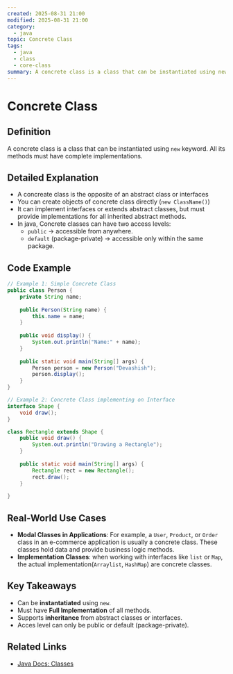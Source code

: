 ```yaml
---
created: 2025-08-31 21:00
modified: 2025-08-31 21:00
category:
  - java
topic: Concrete Class
tags:
  - java
  - class
  - core-class
summary: A concrete class is a class that can be instantiated using new keyword. All its methods must have complete implementations.
---
```

# Concrete Class

## Definition

A concrete class is a class that can be instantiated using `new` keyword. All its methods must have complete implementations.

## Detailed Explanation

- A concreate class is the opposite of an abstract class or interfaces
- You can create objects of concrete class directly (`new ClassName()`)
- It can implement interfaces or extends abstract classes, but must provide implementations for all inherited abstract methods.
- In java, Concrete classes can have two access levels:
	- `public` -> accessible from anywhere.
	- `default` (package-private) -> accessible only within the same package.  

## Code Example

```java
// Example 1: Simple Concrete Class
public class Person {
	private String name;
	
	public Person(String name) {
		this.name = name;
	}
	
	public void display() {
		System.out.println("Name:" + name);
	}
	
	public static void main(String[] args) {
		Person person = new Person("Devashish");
		person.display();
	}
}
```

```java
// Example 2: Concrete Class implementing on Interface
interface Shape {
	void draw();
}

class Rectangle extends Shape {
	public void draw() {
		System.out.println("Drawing a Rectangle");
	}
	
	public static void main(String[] args) {
		Rectangle rect = new Rectangle();
		rect.draw();
	}
	
}
```
## Real-World Use Cases

- **Modal Classes in Applications**:
  For example, a `User`, `Product`, or `Order` class in an e-commerce application is usually a concrete class. These classes hold data and provide business logic methods.
- **Implementation Classes**:
  when working with interfaces like `list` or `Map`, the actual implementation(`Arraylist`, `HashMap`) are concrete classes.

## Key Takeaways

- Can be **instantatiated** using `new`.
- Must have **Full Implementation** of all methods.
- Supports **inheritance** from abstract classes or interfaces.
- Acces level can only be public or default (package-private).

## Related Links

- [Java Docs: Classes](https://docs.oracle.com/javase/tutorial/java/javaOO/classes.html)
